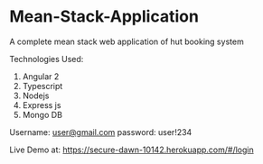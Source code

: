 # Mean-Stack-Application
A complete mean stack web application of hut booking system

Technologies Used:

1.  Angular 2
2.  Typescript
3.  Nodejs
4.  Express js
5.  Mongo DB

Username: user@gmail.com
password: user!234

Live Demo at: https://secure-dawn-10142.herokuapp.com/#/login
